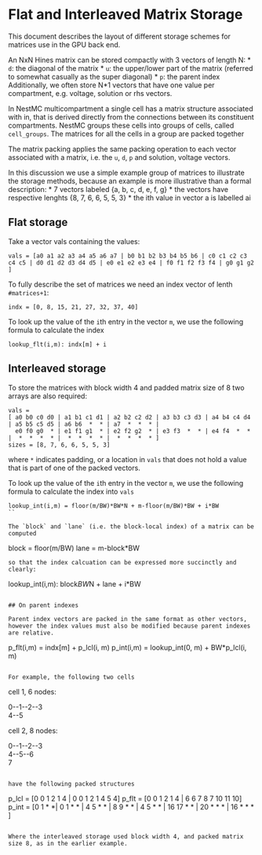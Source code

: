 # Flat and Interleaved Matrix Storage

This document describes the layout of different storage schemes for matrices use in the GPU back end.

An NxN Hines matrix can be stored compactly with 3 vectors of length N:
    * `d`: the diagonal of the matrix
    * `u`: the upper/lower part of the matrix (referred to somewhat casually as the super diagonal)
    * `p`: the parent index
Additionally, we often store N*1 vectors that have one value per compartment, e.g. voltage, solution or rhs vectors.

In NestMC multicompartment a single cell has a matrix structure associated with in, that is derived directly from the connections between its constituent compartments. NestMC groups these cells into groups of cells, called `cell_groups`. The matrices for all the cells in a group are packed together 

The matrix packing applies the same packing operation to each vector associated with a matrix, i.e. the `u`, `d`, `p` and solution, voltage vectors.

In this discussion we use a simple example group of matrices to illustrate the storage methods, because an example is more illustrative than a formal description:
    * 7 vectors labeled {a, b, c, d, e, f, g}
    * the vectors have respective lenghts {8, 7, 6, 6, 5, 5, 3}
    * the ith value in vector a is labelled ai

## Flat storage

Take a vector vals containing the values:
```
vals = [a0 a1 a2 a3 a4 a5 a6 a7 | b0 b1 b2 b3 b4 b5 b6 | c0 c1 c2 c3 c4 c5 | d0 d1 d2 d3 d4 d5 | e0 e1 e2 e3 e4 | f0 f1 f2 f3 f4 | g0 g1 g2 ]
```

To fully describe the set of matrices we need an index vector of lenth `#matrices+1`:
```
indx = [0, 8, 15, 21, 27, 32, 37, 40]
```

To look up the value of the `i`th entry in the vector `m`, we use the following formula to calculate the index
```
lookup_flt(i,m): indx[m] + i
```

## Interleaved storage

To store the matrices with block width 4 and padded matrix size of 8 two arrays are also required:
```
vals =
[ a0 b0 c0 d0 | a1 b1 c1 d1 | a2 b2 c2 d2 | a3 b3 c3 d3 | a4 b4 c4 d4 | a5 b5 c5 d5 | a6 b6  *  * | a7  *  *  * |
  e0 f0 g0  * | e1 f1 g1  * | e2 f2 g2  * | e3 f3  *  * | e4 f4  *  * |  *  *  *  * |  *  *  *  * |  *  *  *  * ]
sizes = [8, 7, 6, 6, 5, 5, 3]
```
where `*` indicates padding, or a location in `vals` that does not hold a value that is part of one of the packed vectors.

To look up the value of the `i`th entry in the vector `m`, we use the following formula to calculate the index into `vals`
```
lookup_int(i,m) = floor(m/BW)*BW*N + m-floor(m/BW)*BW + i*BW
``

The `block` and `lane` (i.e. the block-local index) of a matrix can be computed
```
block = floor(m/BW)
lane = m-block*BW
```
so that the index calcuation can be expressed more succinctly and clearly:
```
lookup_int(i,m): block*BW*N + lane + i*BW
```

## On parent indexes

Parent index vectors are packed in the same format as other vectors, however the index values must also be modified because parent indexes are relative.

```
p_flt(i,m) = indx[m] + p_lcl(i, m)
p_int(i,m) = lookup_int(0, m) + BW*p_lcl(i, m)
```

For example, the following two cells

```
cell 1, 6 nodes:

0--1--2--3
   \
    4--5

cell 2, 8 nodes:

0--1--2--3
   \
    4--5--6
     \
      7
```

have the following packed structures

```
p_lcl = [0 0 1 2 1 4 | 0 0 1 2 1 4 5 4]
p_flt = [0 0 1 2 1 4 | 6 6 7 8 7 10 11 10]
p_int = [0 1 * *| 0 1 * * | 4 5 * * | 8 9 * * | 4 5 * * | 16 17 * * | 20 * * * | 16 * * * ]
```

Where the interleaved storage used block width 4, and packed matrix size 8, as in the earlier example.

